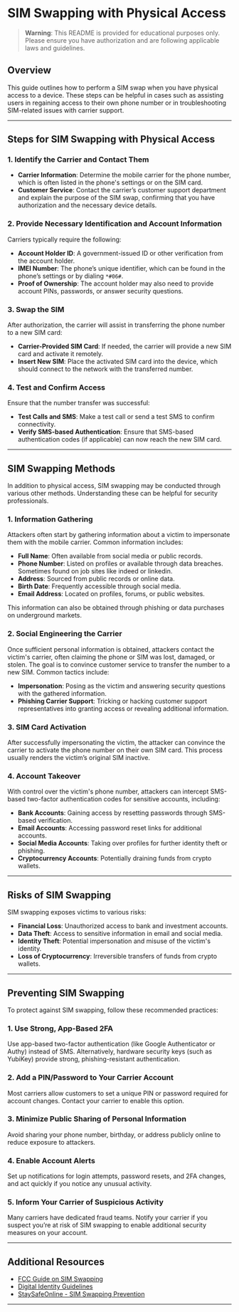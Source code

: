 # SIM Swapping with Physical Access

> **Warning**: This README is provided for educational purposes only. Please ensure you have authorization and are following applicable laws and guidelines.

## Overview

This guide outlines how to perform a SIM swap when you have physical access to a device. These steps can be helpful in cases such as assisting users in regaining access to their own phone number or in troubleshooting SIM-related issues with carrier support.

---

## Steps for SIM Swapping with Physical Access

### 1. Identify the Carrier and Contact Them

   - **Carrier Information**: Determine the mobile carrier for the phone number, which is often listed in the phone's settings or on the SIM card.
   - **Customer Service**: Contact the carrier’s customer support department and explain the purpose of the SIM swap, confirming that you have authorization and the necessary device details.

### 2. Provide Necessary Identification and Account Information

   Carriers typically require the following:
   - **Account Holder ID**: A government-issued ID or other verification from the account holder.
   - **IMEI Number**: The phone’s unique identifier, which can be found in the phone’s settings or by dialing `*#06#`.
   - **Proof of Ownership**: The account holder may also need to provide account PINs, passwords, or answer security questions.

### 3. Swap the SIM

   After authorization, the carrier will assist in transferring the phone number to a new SIM card:
   - **Carrier-Provided SIM Card**: If needed, the carrier will provide a new SIM card and activate it remotely.
   - **Insert New SIM**: Place the activated SIM card into the device, which should connect to the network with the transferred number.

### 4. Test and Confirm Access

   Ensure that the number transfer was successful:
   - **Test Calls and SMS**: Make a test call or send a test SMS to confirm connectivity.
   - **Verify SMS-based Authentication**: Ensure that SMS-based authentication codes (if applicable) can now reach the new SIM card.

---

## SIM Swapping Methods

In addition to physical access, SIM swapping may be conducted through various other methods. Understanding these can be helpful for security professionals.

### 1. Information Gathering

   Attackers often start by gathering information about a victim to impersonate them with the mobile carrier. Common information includes:

   - **Full Name**: Often available from social media or public records.
   - **Phone Number**: Listed on profiles or available through data breaches. Sometimes found on job sites like indeed or linkedin.
   - **Address**: Sourced from public records or online data.
   - **Birth Date**: Frequently accessible through social media.
   - **Email Address**: Located on profiles, forums, or public websites.

   This information can also be obtained through phishing or data purchases on underground markets.

### 2. Social Engineering the Carrier

   Once sufficient personal information is obtained, attackers contact the victim's carrier, often claiming the phone or SIM was lost, damaged, or stolen. The goal is to convince customer service to transfer the number to a new SIM. Common tactics include:

   - **Impersonation**: Posing as the victim and answering security questions with the gathered information.
   - **Phishing Carrier Support**: Tricking or hacking customer support representatives into granting access or revealing additional information.

### 3. SIM Card Activation

   After successfully impersonating the victim, the attacker can convince the carrier to activate the phone number on their own SIM card. This process usually renders the victim’s original SIM inactive.

### 4. Account Takeover

   With control over the victim's phone number, attackers can intercept SMS-based two-factor authentication codes for sensitive accounts, including:

   - **Bank Accounts**: Gaining access by resetting passwords through SMS-based verification.
   - **Email Accounts**: Accessing password reset links for additional accounts.
   - **Social Media Accounts**: Taking over profiles for further identity theft or phishing.
   - **Cryptocurrency Accounts**: Potentially draining funds from crypto wallets.

---

## Risks of SIM Swapping

SIM swapping exposes victims to various risks:

- **Financial Loss**: Unauthorized access to bank and investment accounts.
- **Data Theft**: Access to sensitive information in email and social media.
- **Identity Theft**: Potential impersonation and misuse of the victim's identity.
- **Loss of Cryptocurrency**: Irreversible transfers of funds from crypto wallets.

---

## Preventing SIM Swapping

To protect against SIM swapping, follow these recommended practices:

### 1. Use Strong, App-Based 2FA
   Use app-based two-factor authentication (like Google Authenticator or Authy) instead of SMS. Alternatively, hardware security keys (such as YubiKey) provide strong, phishing-resistant authentication.

### 2. Add a PIN/Password to Your Carrier Account
   Most carriers allow customers to set a unique PIN or password required for account changes. Contact your carrier to enable this option.

### 3. Minimize Public Sharing of Personal Information
   Avoid sharing your phone number, birthday, or address publicly online to reduce exposure to attackers.

### 4. Enable Account Alerts
   Set up notifications for login attempts, password resets, and 2FA changes, and act quickly if you notice any unusual activity.

### 5. Inform Your Carrier of Suspicious Activity
   Many carriers have dedicated fraud teams. Notify your carrier if you suspect you’re at risk of SIM swapping to enable additional security measures on your account.

---

## Additional Resources

- [FCC Guide on SIM Swapping](https://www.fcc.gov/consumer-governmental-affairs/fcc-announces-effective-compliance-date-sim-swapping-item)
- [Digital Identity Guidelines](https://pages.nist.gov/800-63-3/)
- [StaySafeOnline - SIM Swapping Prevention](https://staysafeonline.org/resources/sim-card-swap-scams/)

---

